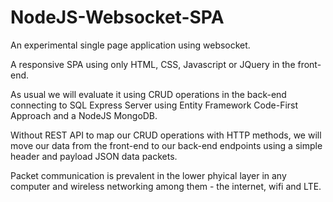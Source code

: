 # NodeJS-Websocket-SPA
An experimental single page application using websocket.

A responsive SPA using only HTML, CSS, Javascript or JQuery in the front-end.

As usual we will evaluate it using CRUD operations in the back-end connecting to SQL Express Server
using Entity Framework Code-First Approach and a NodeJS MongoDB.

Without REST API to map our CRUD operations with HTTP methods,
we will move our data from the front-end to our back-end endpoints using
a simple header and payload JSON data packets.

Packet communication is prevalent in the lower phyical layer in any
computer and wireless networking among them - the internet, wifi and LTE.


